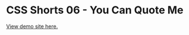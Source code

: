 # CSS Shorts 06 - You Can Quote Me

[View demo site here.](https://webdevtuts.github.io/css_shorts_06_you_can_quote_me/)
